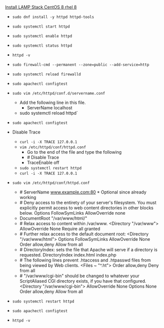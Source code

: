 [Install LAMP Stack CentOS 8 rhel 8](https://www.linuxbabe.com/redhat/install-lamp-stack-centos-8-rhel-8)
* `sudo dnf install -y httpd httpd-tools`
* `sudo systemctl start httpd`
* `sudo systemctl enable httpd`
* `sudo systemctl status httpd`
* `httpd -v`
* `sudo firewall-cmd --permanent --zone=public --add-service=http`
* `sudo systemctl reload firewalld`
* `sudo apachectl configtest`
* `sudo vim /etc/httpd/conf.d/servername.conf`
  * Add the following line in this file.
    * ServerName localhost
  * sudo systemctl reload httpd`
* `sudo apachectl configtest`

* Disable Trace
  * `curl -i -X TRACE 127.0.0.1`
  * `vim /etc/httpd/conf/httpd.conf`
    * Go to the end of the file and type the following
    * \# Disable Trace
    * TraceEnable off
  * `sudo systemctl restart httpd`
  * `curl -i -X TRACE 127.0.0.1`

* `sudo vim /etc/httpd/conf/httpd.conf`
  * \# ServerName www.example.com:80 * Optional since already working<br />
  * \# Deny access to the entirety of your server's filesystem. You must explicitly permit access to web content directories in other <Directory> blocks below.
      <Directory />
        Options FollowSymLinks
        AllowOverride none
      </Directory>
  * DocumentRoot "/var/www/html/"
  * \# Relax access to content within /var/www.
      <Directory "/var/www">
        AllowOverride None
        Require all granted
      </Directory>
  * \# Further relax access to the default document root:
      <Directory "/var/www/html">
        Options FollowSymLinks
        AllowOverride None
        Order allow,deny
        Allow from all
      </Directory>
  * \# DirectoryIndex: sets the file that Apache will serve if a directory is requested.
      <IfModule dir_module>
        DirectoryIndex index.html index.php
      </IfModule>
  * \# The following lines prevent .htaccess and .htpasswd files from being viewed by Web clients.
      <Files ~ "^\.ht">
        Order allow,deny
        Deny from all
      </Files>
  * \# "/var/www/cgi-bin" should be changed to whatever your ScriptAliased CGI directory exists, if you have that configured.
      <Directory "/var/www/cgi-bin">
        AllowOverride None
        Options None
        Order allow,deny
        Allow from all
      </Directory>

* `sudo systemctl restart httpd`
* `sudo apachectl configtest`
* `httpd -v`
